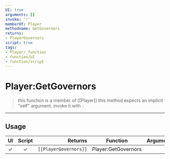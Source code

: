 ```yaml
---
UI: true
arguments: []
invoke: ':'
memberOf: Player
methodname: GetGovernors
returns:
- PlayerGovernors
script: true
tags:
- Player/_function
- function/UI
- function/script
---
```

# Player:GetGovernors
> this function is a member of [[Player]]
> this method expects an implicit "self" argument. invoke it with `:`
-----
## Usage
|  UI | Script | Returns | Function | Arguments |
|:---:|:------:|-------:|:--------:|:---------|
|✓|✓|<code>[[PlayerGovernors]]<code/>|Player:GetGovernors||
